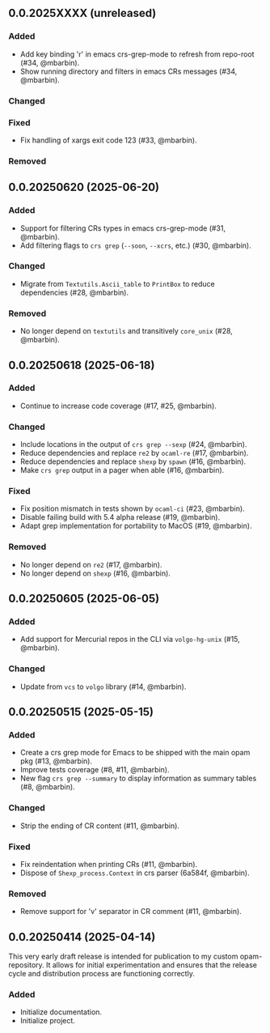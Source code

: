 ## 0.0.2025XXXX (unreleased)

### Added

- Add key binding 'r' in emacs crs-grep-mode to refresh from repo-root (#34, @mbarbin).
- Show running directory and filters in emacs CRs messages (#34, @mbarbin).

### Changed

### Fixed

- Fix handling of xargs exit code 123 (#33, @mbarbin).

### Removed

## 0.0.20250620 (2025-06-20)

### Added

- Support for filtering CRs types in emacs crs-grep-mode (#31, @mbarbin).
- Add filtering flags to `crs grep` (`--soon`, `--xcrs`, etc.) (#30, @mbarbin).

### Changed

- Migrate from `Textutils.Ascii_table` to `PrintBox` to reduce dependencies (#28, @mbarbin).

### Removed

- No longer depend on `textutils` and transitively `core_unix` (#28, @mbarbin).

## 0.0.20250618 (2025-06-18)

### Added

- Continue to increase code coverage (#17, #25, @mbarbin).

### Changed

- Include locations in the output of `crs grep --sexp` (#24, @mbarbin).
- Reduce dependencies and replace `re2` by `ocaml-re` (#17, @mbarbin).
- Reduce dependencies and replace `shexp` by `spawn` (#16, @mbarbin).
- Make `crs grep` output in a pager when able (#16, @mbarbin).

### Fixed

- Fix position mismatch in tests shown by `ocaml-ci` (#23, @mbarbin).
- Disable failing build with 5.4 alpha release (#19, @mbarbin).
- Adapt grep implementation for portability to MacOS (#19, @mbarbin).

### Removed

- No longer depend on `re2` (#17, @mbarbin).
- No longer depend on `shexp` (#16, @mbarbin).

## 0.0.20250605 (2025-06-05)

### Added

- Add support for Mercurial repos in the CLI via `volgo-hg-unix` (#15, @mbarbin).

### Changed

- Update from `vcs` to `volgo` library (#14, @mbarbin).

## 0.0.20250515 (2025-05-15)

### Added

- Create a crs grep mode for Emacs to be shipped with the main opam pkg (#13, @mbarbin).
- Improve tests coverage (#8, #11, @mbarbin).
- New flag `crs grep --summary` to display information as summary tables (#8, @mbarbin).

### Changed

- Strip the ending of CR content (#11, @mbarbin).

### Fixed

- Fix reindentation when printing CRs (#11, @mbarbin).
- Dispose of `Shexp_process.Context` in crs parser (6a584f, @mbarbin).

### Removed

- Remove support for 'v' separator in CR comment (#11, @mbarbin).

## 0.0.20250414 (2025-04-14)

This very early draft release is intended for publication to my custom opam-repository. It allows for initial experimentation and ensures that the release cycle and distribution process are functioning correctly.

### Added

- Initialize documentation.
- Initialize project.
